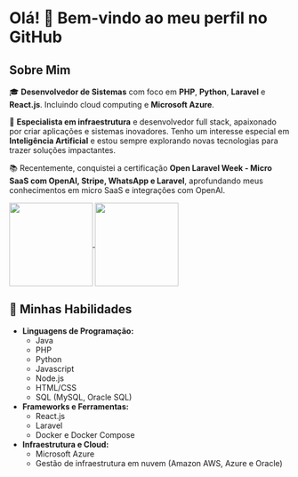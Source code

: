 
# Olá! 👋 Bem-vindo ao meu perfil no GitHub

## Sobre Mim

🎓 **Desenvolvedor de Sistemas** com foco em **PHP**, **Python**, **Laravel** e **React.js**. Incluindo cloud computing e **Microsoft Azure**.

🚀 **Especialista em infraestrutura** e desenvolvedor full stack, apaixonado por criar aplicações e sistemas inovadores. Tenho um interesse especial em **Inteligência Artificial** e estou sempre explorando novas tecnologias para trazer soluções impactantes.

📚 Recentemente, conquistei a certificação **Open Laravel Week - Micro SaaS com OpenAI, Stripe, WhatsApp e Laravel**, aprofundando meus conhecimentos em micro SaaS e integrações com OpenAI.

<a href="#">
  <img height=150 align="center" src="https://my-stats-43gk.vercel.app/api?username=Destrons&show_icons=true&theme=midnight-purple&hide=contribs,issues&show=discussions_answered&rank_icon=github&include_all_commits=true&card_width=150" /> <img height=150 align="center" src="https://my-stats-43gk.vercel.app/api/top-langs/?username=Destrons&hide=html,scss,css&langs_count=8&layout=compact&theme=midnight-purple&card_width=150" />
</a>

## 🌟 Minhas Habilidades

- **Linguagens de Programação:**
  - Java
  - PHP
  - Python
  - Javascript
  - Node.js
  - HTML/CSS
  - SQL (MySQL, Oracle SQL)
- **Frameworks e Ferramentas:**
  - React.js
  - Laravel
  - Docker e Docker Compose
- **Infraestrutura e Cloud:**
  - Microsoft Azure
  - Gestão de infraestrutura em nuvem (Amazon AWS, Azure e Oracle)
